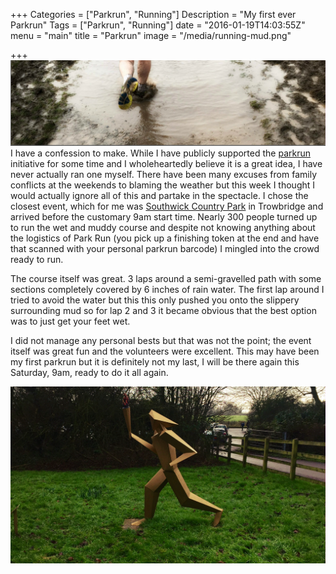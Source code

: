 +++
Categories = ["Parkrun", "Running"]
Description = "My first ever Parkrun"
Tags = ["Parkrun", "Running"]
date = "2016-01-19T14:03:55Z"
menu = "main"
title = "Parkrun"
image = "/media/running-mud.png"

+++
<img align="centre" src="/media/running-mud.png" title="A wet and muddy Park Run">
I have a confession to make. While I have publicly supported the [parkrun](http://www.parkrun.com/) initiative for some time and I wholeheartedly believe it is a great idea, I have never actually ran one myself. There have been many excuses from family conflicts at the weekends to blaming the weather but this week I thought I would actually ignore all of this and partake in the spectacle. I chose the closest event, which for me was [Southwick Country Park](http://www.parkrun.org.uk/southwickcountrypark/course/) in Trowbridge and arrived before the customary 9am start time. Nearly 300 people turned up to run the wet and muddy course and despite not knowing anything about the logistics of Park Run (you pick up a finishing token at the end and have that scanned with your personal parkrun barcode) I mingled into the crowd ready to run.

The course itself was great. 3 laps around a semi-gravelled path with some sections completely covered by 6 inches of rain water. The first lap around I tried to avoid the water but this this only pushed you onto the slippery surrounding mud so for lap 2 and 3 it became obvious that the best option was to just get your feet wet.

I did not manage any personal bests but that was not the point; the event itself was great fun and the volunteers were excellent. This may have been my first parkrun but it is definitely not my last, I will be there again this Saturday, 9am, ready to do it all again.

<img align="centre" src="/media/park-run-southwick.png" title="Southwick Park Run">


